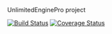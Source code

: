 UnlimitedEnginePro project

[![Build Status](https://travis-ci.org/BykadorovR/UnlimitedEnginePro.svg?branch=master)](https://travis-ci.org/BykadorovR/UnlimitedEnginePro)
[![Coverage Status](https://coveralls.io/repos/github/BykadorovR/UnlimitedEnginePro/badge.svg?branch=master)](https://coveralls.io/github/BykadorovR/UnlimitedEnginePro?branch=master)
